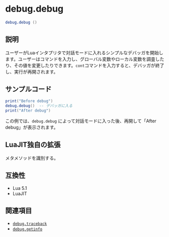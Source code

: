 # debug.debug

```lua
debug.debug ()
```

## 説明

ユーザーがLuaインタプリタで対話モードに入れるシンプルなデバッガを開始します。ユーザーはコマンドを入力し、グローバル変数やローカル変数を調査したり、その値を変更したりできます。`cont`コマンドを入力すると、デバッガが終了し、実行が再開されます。

## サンプルコード

```lua
print("Before debug")
debug.debug()  -- デバッガに入る
print("After debug")
```

この例では、`debug.debug` によって対話モードに入った後、再開して「After debug」が表示されます。

## LuaJIT独自の拡張

メタメソッドを識別する。

## 互換性

- Lua 5.1
- LuaJIT

## 関連項目

- [`debug.traceback`](traceback.md)
- [`debug.getinfo`](getinfo.md)